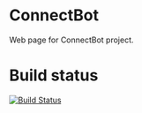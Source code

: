 # ConnectBot

Web page for ConnectBot project.

# Build status
[![Build Status](https://travis-ci.org/connectbot/connectbot.github.io.svg?branch=develop)](https://travis-ci.org/connectbot/connectbot.github.io)
